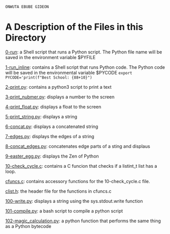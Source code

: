 ```
ONWUTA EBUBE GIDEON
```

# A Description of the Files in this Directory

[0-run](./0-run): a Shell script that runs a Python script.
The Python file name will be saved in the environment variable $PYFILE


[1-run_inline](./1-run_inline): contains a Shell script that runs Python code.
The Python code will be saved in the environmental variable $PYCODE
`export PYCODE='print(f"Best School: {88+10}")`


[2-print.py](./2-print.py): contains a python3 script to print a text


[3-print_nubmer.py](./3-print_number.py): displays a number to the screen


[4-print_float.py](./4-print_float.py): displays a float to the screen


[5-print_string.py](./5-print_string.py): displays a string


[6-concat.py](./6-concat.py): displays a concatenated string


[7-edges.py](./7-edges.py): displays the edges of a string


[8-concat_edges.py](./8-concat_edges.py): concatenates edge parts of a sting and displaus


[9-easter_egg.py](./9-easter_egg.py): displays the Zen of Python


[10-check_cycle.c](./10-check_cycle.c): contains a C funcion that checks if a listint_t  list has a loop.


[cfuncs.c](./cfuncs.c): contains accessory functions for the 10-check_cycle.c file.


[clist.h](./clist.h): the header file for the functions in cfuncs.c


[100-write.py](./100-write.py): displays a string using the sys.stdout.write function


[101-compile.py](./101-compile): a bash script to compile a python script


[102-magic_calculation.py](./102-magic_calculation.py): a python function that performs the same thing as a Python bytecode



